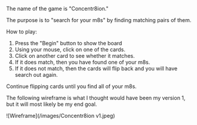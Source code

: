 The name of the game is "Concentr8ion."

The purpose is to "search for your m8s" by finding matching pairs of them.

How to play:
1) Press the "Begin" button to show the board
2) Using your mouse, click on one of the cards.
3) Click on another card to see whether it matches.
4) If it does match, then you have found one of your m8s.
5) If it does not match, then the cards will flip back and you will have search out again.

Continue flipping cards until you find all of your m8s.


The following wireframe is what I thought would have been my version 1, but it will most likely be my end goal.

![Wireframe](/images/Concentr8ion v1.jpeg)
